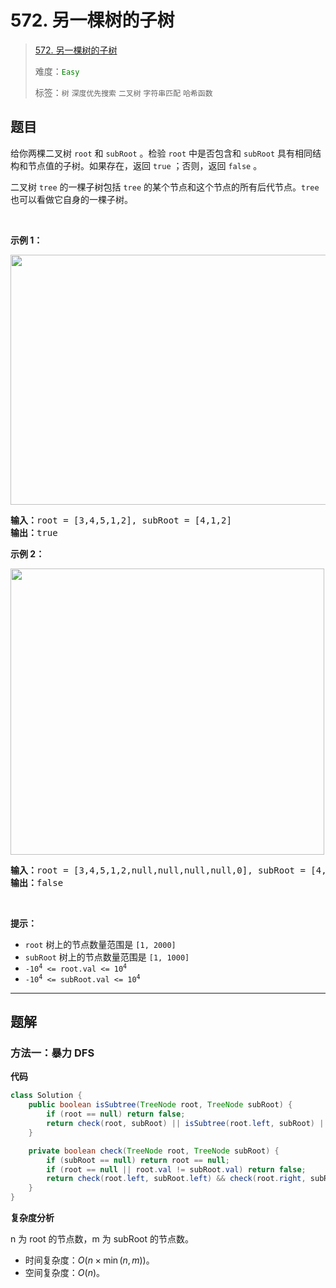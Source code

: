 # 572. 另一棵树的子树

> [572. 另一棵树的子树](https://leetcode.cn/problems/subtree-of-another-tree/)
>
> 难度：<font color=green>`Easy`</font>
>
> 标签：`树` `深度优先搜索` `二叉树` `字符串匹配` `哈希函数`

## 题目

<div class="original__bRMd">
<div>
<p>给你两棵二叉树 <code>root</code> 和 <code>subRoot</code> 。检验 <code>root</code> 中是否包含和 <code>subRoot</code> 具有相同结构和节点值的子树。如果存在，返回 <code>true</code> ；否则，返回 <code>false</code> 。</p>

<p>二叉树 <code>tree</code> 的一棵子树包括 <code>tree</code> 的某个节点和这个节点的所有后代节点。<code>tree</code> 也可以看做它自身的一棵子树。</p>

<p> </p>

<p><strong>示例 1：</strong></p>
<img alt="" src="https://assets.leetcode.com/uploads/2021/04/28/subtree1-tree.jpg" style="width: 532px; height: 400px;" />
<pre>
<strong>输入：</strong>root = [3,4,5,1,2], subRoot = [4,1,2]
<strong>输出：</strong>true
</pre>

<p><strong>示例 2：</strong></p>
<img alt="" src="https://assets.leetcode.com/uploads/2021/04/28/subtree2-tree.jpg" style="width: 502px; height: 458px;" />
<pre>
<strong>输入：</strong>root = [3,4,5,1,2,null,null,null,null,0], subRoot = [4,1,2]
<strong>输出：</strong>false
</pre>

<p> </p>

<p><strong>提示：</strong></p>

<ul>
	<li><code>root</code> 树上的节点数量范围是 <code>[1, 2000]</code></li>
	<li><code>subRoot</code> 树上的节点数量范围是 <code>[1, 1000]</code></li>
	<li><code>-10<sup>4</sup> <= root.val <= 10<sup>4</sup></code></li>
	<li><code>-10<sup>4</sup> <= subRoot.val <= 10<sup>4</sup></code></li>
</ul>
</div>
</div>


--------------------

## 题解

### 方法一：暴力 DFS

**代码**

```java
class Solution {
    public boolean isSubtree(TreeNode root, TreeNode subRoot) {
        if (root == null) return false;
        return check(root, subRoot) || isSubtree(root.left, subRoot) || isSubtree(root.right, subRoot);
    }

    private boolean check(TreeNode root, TreeNode subRoot) {
        if (subRoot == null) return root == null;
        if (root == null || root.val != subRoot.val) return false;
        return check(root.left, subRoot.left) && check(root.right, subRoot.right);
    }
}
```

**复杂度分析**

n 为 root 的节点数，m 为 subRoot 的节点数。

- 时间复杂度：$O(n \times \min(n, m))$。
- 空间复杂度：$O(n)$。
